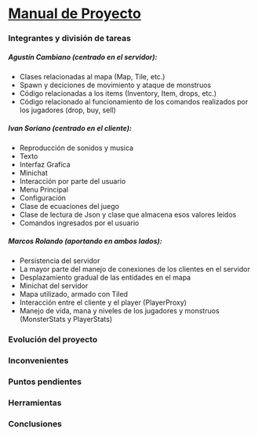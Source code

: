 # <u>Manual de Proyecto</u>



### Integrantes y división de tareas

##### Agustín Cambiano (centrado en el servidor):

- Clases relacionadas al mapa (Map, Tile, etc.)
- Spawn y deciciones de movimiento y ataque de monstruos
- Código relacionadas a los items (Inventory, Item, drops, etc.)
- Código relacionado al funcionamiento de los comandos realizados por
los jugadores (drop, buy, sell)

##### Ivan Soriano (centrado en el cliente):

- Reproducción de sonidos y musica
- Texto
- Interfaz Grafica
- Minichat
- Interacción por parte del usuario
- Menu Principal
- Configuración
- Clase de ecuaciones del juego
- Clase de lectura de Json y clase que almacena esos valores leidos
- Comandos ingresados por el usuario

##### Marcos Rolando (aportando en ambos lados):

- Persistencia del servidor
- La mayor parte del manejo de conexiones de los clientes en el servidor
- Desplazamiento gradual de las entidades en el mapa
- Minichat del servidor
- Mapa utilizado, armado con Tiled
- Interacción entre el cliente y el player (PlayerProxy)
- Manejo de vida, mana y niveles de los jugadores y monstruos (MonsterStats 
y PlayerStats)

### Evolución del proyecto

### Inconvenientes

### Puntos pendientes

### Herramientas

### Conclusiones